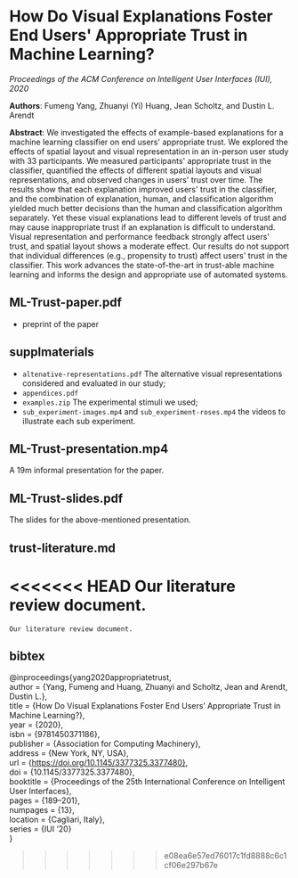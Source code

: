 # How Do Visual Explanations Foster End Users' Appropriate Trust in Machine Learning?

_Proceedings of the ACM Conference on Intelligent User Interfaces (IUI), 2020_

**Authors**: Fumeng Yang, Zhuanyi (Yi) Huang, Jean Scholtz, and Dustin L. Arendt

**Abstract**:  We investigated the effects of example-based explanations for a machine learning classifier on end users' appropriate trust. 
    We explored the effects of spatial layout and visual representation in an in-person user study with 33 participants. 
    We measured participants' appropriate trust in the classifier, quantified the effects of different spatial layouts and visual representations, and observed changes in users' trust over time. 
    The results show that each explanation improved users' trust in the classifier, and the combination of explanation, human, and classification algorithm yielded much better decisions than the human and classification algorithm separately. 
    Yet these visual explanations lead to different levels of trust and may cause inappropriate trust if an explanation is difficult to understand. 
    Visual representation and performance feedback strongly affect users' trust, and spatial layout shows a moderate effect. 
    Our results do not support that individual differences (e.g., propensity to trust) affect users' trust in the classifier. 
    This work advances the state-of-the-art in trust-able machine learning and informs the design and appropriate use of automated systems.</p>

## ML-Trust-paper.pdf
   - preprint of the paper
  
## supplmaterials
   - `altenative-representations.pdf` The alternative visual representations considered and evaluated in our study;
   - `appendices.pdf`
   - `examples.zip` The experimental stimuli we used;
   - `sub_experiment-images.mp4` and  `sub_experiment-roses.mp4` the videos to illustrate each sub experiment.

## ML-Trust-presentation.mp4 
A 19m informal presentation for the paper.

## ML-Trust-slides.pdf
The slides for the above-mentioned presentation.

## trust-literature.md
<<<<<<< HEAD
Our literature review document.
=======
    Our literature review document.
    
## bibtex

@inproceedings{yang2020appropriatetrust,    
author = {Yang, Fumeng and Huang, Zhuanyi and Scholtz, Jean and Arendt, Dustin L.},   
title = {How Do Visual Explanations Foster End Users’ Appropriate Trust in Machine Learning?},   
year = {2020},    
isbn = {9781450371186},   
publisher = {Association for Computing Machinery},   
address = {New York, NY, USA},   
url = {https://doi.org/10.1145/3377325.3377480},    
doi = {10.1145/3377325.3377480},      
booktitle = {Proceedings of the 25th International Conference on Intelligent User Interfaces},  
pages = {189–201},   
numpages = {13},   
location = {Cagliari, Italy},   
series = {IUI ’20}  
}
>>>>>>> e08ea6e57ed76017c1fd8888c6c1cf06e297b67e

